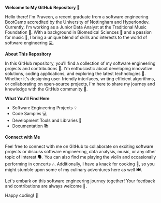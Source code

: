 
**Welcome to My GitHub Repository** 🚀



Hello there! I'm Praveen, a recent graduate from a software engineering BootCamp accredited by the University of Nottingham and Hyperiondev. Currently, I'm working as a Junior Data Analyst at the Traditional Music Foundation 🎵. With a background in Biomedical Sciences 🔬 and a passion for music 🎻, I bring a unique blend of skills and interests to the world of software engineering 💻.

**About This Repository**

In this GitHub repository, you'll find a collection of my software engineering projects and contributions 💼. I'm enthusiastic about developing innovative solutions, coding applications, and exploring the latest technologies 🌟. Whether it's designing user-friendly interfaces, writing efficient algorithms, or collaborating on open-source projects, I'm here to share my journey and knowledge with the GitHub community 🤝.

**What You'll Find Here**

- Software Engineering Projects 💡
- Code Samples 💻
- Development Tools and Libraries 🧰
- Documentation 📚

**Connect with Me**

Feel free to connect with me on GitHub to collaborate on exciting software projects or discuss software engineering, data analysis, music, or any other topic of interest 🗣️. You can also find me playing the violin and occasionally performing in concerts 🎶. Additionally, I have a knack for cooking 🍳, so you might stumble upon some of my culinary adventures here as well 🍽️.

Let's embark on this software engineering journey together! Your feedback and contributions are always welcome 🙌.

Happy coding! 🚀




<!---
duraipraveenkumar/duraipraveenkumar is a ✨ special ✨ repository because its `README.md` (this file) appears on your GitHub profile.
You can click the Preview link to take a look at your changes.
--->
